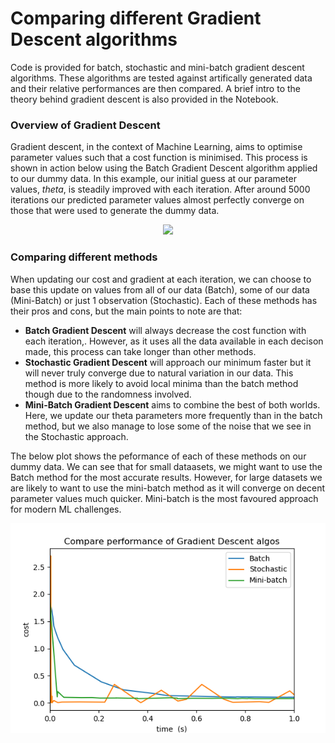 # Comparing different Gradient Descent algorithms

Code is provided for batch, stochastic and mini-batch gradient descent algorithms. These algorithms are tested against artifically generated data and their relative performances are then compared. A brief intro to the theory behind gradient descent is also provided in the Notebook.

### Overview of Gradient Descent

Gradient descent, in the context of Machine Learning, aims to optimise parameter values such that a cost function is minimised. This process is shown in action below using the Batch Gradient Descent algorithm applied to our dummy data. In this example, our initial guess at our parameter values, *theta*, is steadily improved with each iteration. After around 5000 iterations our predicted parameter values almost perfectly converge on those that were used to generate the dummy data.

<p align="center">
  <img src="batch_fitting.gif">
</p>

### Comparing different methods

When updating our cost and gradient at each iteration, we can choose to base this update on values from all of our data (Batch), some of our data (Mini-Batch) or just 1 observation (Stochastic). Each of these methods has their pros and cons, but the main points to note are that:

- **Batch Gradient Descent** will always decrease the cost function with each iteration,. However, as it uses all the data available in each decison made, this process can take longer than other methods.
- **Stochastic Gradient Descent** will approach our minimum faster but it will never truly converge due to natural variation in our data. This method is more likely to avoid local minima than the batch method though due to the randomness involved.
- **Mini-Batch Gradient Descent** aims to combine the best of both worlds. Here, we update our theta parameters more frequently than in the batch method, but we also manage to lose some of the noise that we see in the Stochastic approach.

The below plot shows the peformance of each of these methods on our dummy data. We can see that for small dataasets, we might want to use the Batch method for the most accurate results. However, for large datasets we are likely to want to use the mini-batch method as it will converge on decent parameter values much quicker. Mini-batch is the most favoured approach for modern ML challenges.

<p align="center">
  <img src="Compare_performance_example.png">
</p>


